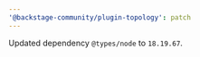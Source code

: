 ```yaml
---
'@backstage-community/plugin-topology': patch
---
```


Updated dependency `@types/node` to `18.19.67`.
